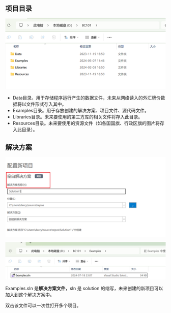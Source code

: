 ## 项目目录 

![](images/ch02/项目目录结构.png)

- Data目录。用于存储程序运行产生的数据文件，未来从网络读入的外汇牌价数据将以文件形式存入其中。
- Examples目录。用于存放创建的解决方案、项目文件、源代码文件。
- Libraries目录。未来要使用的第三方库的相关文件将存入此目录。
- Resources目录。未来要使用的资源文件（如各国国旗、行政区旗的图片将存入此目录）。

## 解决方案

![](images/ch02/空白解决方案.png)

![](images/ch02/解决方案文件.png)

Examples.sln 是**解决方案文件**，sln 是 solution 的缩写，未来创建的新项目可以加入到这个解决方案中。

双击该文件可以一次性打开多个项目。